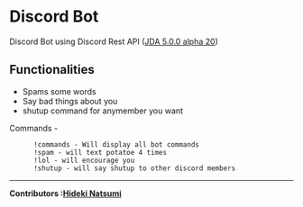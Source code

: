 # Discord Bot 
Discord Bot using Discord Rest API (<a href="https://github.com/DV8FromTheWorld/JDA">JDA 5.0.0 alpha 20<a>)


Functionalities
-
<ul>
<li>Spams some words</li>
<li>Say bad things about you</li>
<li>shutup command for anymember you want</li>
</ul>
  Commands
  -
     
          !commands - Will display all bot commands 
          !spam - will text potatoe 4 times
          !lol - will encourage you
          !shutup - will say shutup to other discord members
          
          
---
<strong>Contributors :[Hideki Natsumi](https://github.com/HidekiNatsumi) 
